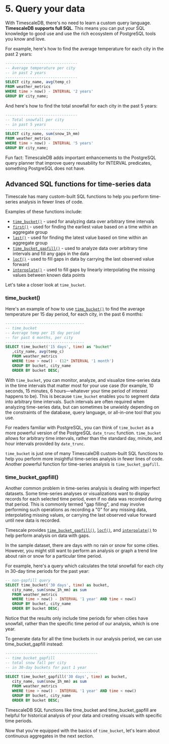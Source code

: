 # 5. Query your data

With TimescaleDB, there's no need to learn a custom query language. **TimescaleDB
supports full SQL**. This means you can put your SQL knowledge to good use and
use the rich ecosystem of PostgreSQL tools you know and love.

For example, here's how to find the average temperature for each city in the past 2 years:

```sql
--------------------------------
-- Average temperature per city
-- in past 2 years
--------------------------------
SELECT city_name, avg(temp_c)
FROM weather_metrics
WHERE time > now() - INTERVAL '2 years'
GROUP BY city_name;
```

And here's how to find the total snowfall for each city in the past 5 years:

```sql
--------------------------------
-- Total snowfall per city
-- in past 5 years
--------------------------------
SELECT city_name, sum(snow_1h_mm)
FROM weather_metrics
WHERE time > now() - INTERVAL '5 years'
GROUP BY city_name;
```


<highlight type="tip">
Fun fact: TimescaleDB adds important enhancements to the PostgreSQL query planner
that improve query reusability for INTERVAL predicates, something PostgreSQL does
not have.
</highlight>

## Advanced SQL functions for time-series data

Timescale has many custom-built SQL functions to help you perform time-series
analysis in fewer lines of code.

Examples of these functions include:

* [`time_bucket()`] - used for analyzing data over arbitrary time intervals
* [`first()`] - used for finding the earliest value based on a time within an aggregate group
* [`last()`] - used for finding the latest value based on time within an aggregate group
* [`time_bucket_gapfill()`] - used to analyze data over arbitrary time intervals and fill any gaps in the data
* [`locf()`] - used to fill gaps in data by carrying the last observed value forward
* [`interpolate()`] - used to fill gaps by linearly interpolating the missing values between known data points

Let's take a closer look at `time_bucket`.

### time_bucket()

Here's an example of how to use [`time_bucket()`] to find the average temperature per 15 day period, for each city, in the past 6 months:

```sql
-----------------------------------
-- time_bucket
-- Average temp per 15 day period
-- for past 6 months, per city
-----------------------------------
SELECT time_bucket('15 days', time) as "bucket"
   ,city_name, avg(temp_c)
   FROM weather_metrics
   WHERE time > now() - (12* INTERVAL '1 month')
   GROUP BY bucket, city_name
   ORDER BY bucket DESC;
```

With `time_bucket`, you can monitor, analyze, and visualize time-series data in
the time intervals that matter most for your use case (for example, 10 seconds,
15 minutes, 6 hours—whatever your time period of interest happens to be). This
is because `time_bucket` enables you to segment data into arbitrary time
intervals. Such intervals are often required when analyzing time-series data,
but can sometimes be unwieldy depending on the constraints of the database,
query language, or all-in-one tool that you use.

For readers familiar with PostgreSQL, you can think of `time_bucket` as a more
powerful version of the PostgreSQL `date_trunc` function. `time_bucket` allows
for arbitrary time intervals, rather than the standard day, minute, and hour
intervals provided by `date_trunc`.

`time_bucket` is just one of many TimescaleDB custom-built SQL functions to help
you perform more insightful time-series analysis in fewer lines of code. Another
powerful function for time-series analysis is `time_bucket_gapfill`.

### time_bucket_gapfill()

Another common problem in time-series analysis is dealing with imperfect datasets.
Some time-series analyses or visualizations want to display records for each
selected time period, even if no data was recorded during that period. This is
commonly termed "gap filling", and may involve performing such operations as
recording a "0" for any missing data, interpolating missing values, or carrying
the last observed value forward until new data is recorded.

Timescale provides [`time_bucket_gapfill()`],
[`locf()`], and [`interpolate()`] to help perform analysis on data with gaps.

In the sample dataset, there are days with no rain or snow for some cities.
However, you might still want to perform an analysis or graph a trend line about
rain or snow for a particular time period.

For example, here's a query which calculates the total snowfall for each city in
30-day time periods for the past year:

```sql
-- non-gapfill query
SELECT time_bucket('30 days', time) as bucket,
   city_name, sum(snow_1h_mm) as sum
   FROM weather_metrics
   WHERE time > now() - INTERVAL '1 year' AND time < now()
   GROUP BY bucket, city_name
   ORDER BY bucket DESC;
```

Notice that the results only include time periods for when cities have snowfall,
rather than the specific time period of our analysis, which is one year.

To generate data for all the time buckets in our analysis period, we can use
time_bucket_gapfill instead:

```sql
-----------------------------------------
-- time_bucket_gapfill
-- total snow fall per city
-- in 30-day buckets for past 1 year
-----------------------------------------
SELECT time_bucket_gapfill('30 days', time) as bucket,
   city_name, sum(snow_1h_mm) as sum
   FROM weather_metrics
   WHERE time > now() - INTERVAL '1 year' AND time < now()
   GROUP BY bucket, city_name
   ORDER BY bucket DESC;
```

TimescaleDB SQL functions like time_bucket and time_bucket_gapfill are helpful
for historical analysis of your data and creating visuals with specific time periods.

Now that you're equipped with the basics of `time_bucket`, let's learn about
continuous aggregates in the next section.



[`time_bucket()`]: /api/:currentVersion:/hyperfunctions/time_bucket
[`time_bucket_gapfill()`]: /api/:currentVersion:/hyperfunctions/gapfilling-interpolation/time_bucket_gapfill
[`last()`]: /api/:currentVersion:/hyperfunctions/last
[`first()`]: /api/:currentVersion:/hyperfunctions/first
[`locf()`]: /api/:currentVersion:/hyperfunctions/gapfilling-interpolation/locf
[`interpolate()`]: /api/:currentVersion:/hyperfunctions/gapfilling-interpolation/interpolate
